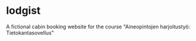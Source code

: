 # lodgist
A fictional cabin booking website for the course "Aineopintojen harjoitustyö: Tietokantasovellus"
